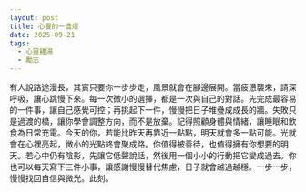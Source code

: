 ```yaml
---
layout: post
title: 心靈的一盞燈
date: 2025-09-21
tags:
  - 心靈雞湯
  - 勵志
---
```


有人說路途漫長，其實只要你一步步走，風景就會在腳邊展開。當疲憊襲來，請深呼吸，讓心跳慢下來。每一次微小的選擇，都是一次與自己的對話。先完成最容易的一件事，讓自己感覺可控；再挑起下一件，慢慢把日子堆疊成成長的牆。失敗只是過渡的橋，讓你學會調整方向，而不是放棄。記得照顧身體與情緒，讓睡眠和飲食為日常充電。今天的你，若能比昨天再靠近一點點，明天就會多一點可能。光就會在心裡亮起，微小的光點終會聚成路。你值得被善待，也值得擁有你想要的明天。若心中仍有陰影，先讓它低聲說話，然後用一個小小的行動把它變成過去。你也可以每天寫下三件小事，讓感謝慢慢替代焦慮，日子就會越過越穩。一步一步，慢慢找回自信與微光。此刻。